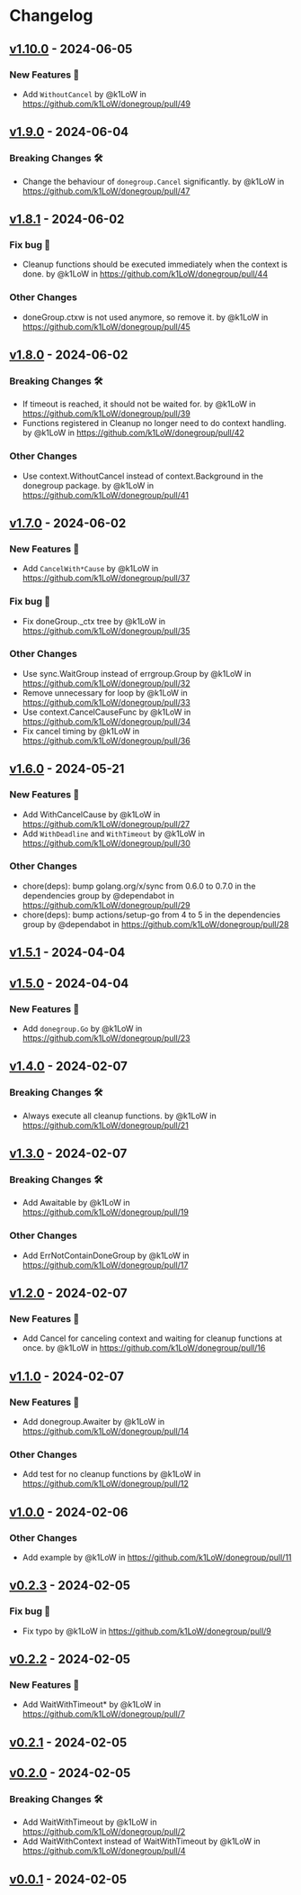 # Changelog

## [v1.10.0](https://github.com/k1LoW/donegroup/compare/v1.9.0...v1.10.0) - 2024-06-05
### New Features 🎉
- Add `WithoutCancel` by @k1LoW in https://github.com/k1LoW/donegroup/pull/49

## [v1.9.0](https://github.com/k1LoW/donegroup/compare/v1.8.1...v1.9.0) - 2024-06-04
### Breaking Changes 🛠
- Change the behaviour of `donegroup.Cancel` significantly. by @k1LoW in https://github.com/k1LoW/donegroup/pull/47

## [v1.8.1](https://github.com/k1LoW/donegroup/compare/v1.8.0...v1.8.1) - 2024-06-02
### Fix bug 🐛
- Cleanup functions should be executed immediately when the context is done. by @k1LoW in https://github.com/k1LoW/donegroup/pull/44
### Other Changes
- doneGroup.ctxw is not used anymore, so remove it. by @k1LoW in https://github.com/k1LoW/donegroup/pull/45

## [v1.8.0](https://github.com/k1LoW/donegroup/compare/v1.7.0...v1.8.0) - 2024-06-02
### Breaking Changes 🛠
- If timeout is reached, it should not be waited for. by @k1LoW in https://github.com/k1LoW/donegroup/pull/39
- Functions registered in Cleanup no longer need to do context handling. by @k1LoW in https://github.com/k1LoW/donegroup/pull/42
### Other Changes
- Use context.WithoutCancel instead of context.Background in the donegroup package. by @k1LoW in https://github.com/k1LoW/donegroup/pull/41

## [v1.7.0](https://github.com/k1LoW/donegroup/compare/v1.6.0...v1.7.0) - 2024-06-02
### New Features 🎉
- Add `CancelWith*Cause` by @k1LoW in https://github.com/k1LoW/donegroup/pull/37
### Fix bug 🐛
- Fix doneGroup._ctx tree by @k1LoW in https://github.com/k1LoW/donegroup/pull/35
### Other Changes
- Use sync.WaitGroup instead of errgroup.Group by @k1LoW in https://github.com/k1LoW/donegroup/pull/32
- Remove unnecessary for loop by @k1LoW in https://github.com/k1LoW/donegroup/pull/33
- Use context.CancelCauseFunc by @k1LoW in https://github.com/k1LoW/donegroup/pull/34
- Fix cancel timing by @k1LoW in https://github.com/k1LoW/donegroup/pull/36

## [v1.6.0](https://github.com/k1LoW/donegroup/compare/v1.5.1...v1.6.0) - 2024-05-21
### New Features 🎉
- Add WithCancelCause by @k1LoW in https://github.com/k1LoW/donegroup/pull/27
- Add `WithDeadline` and `WithTimeout` by @k1LoW in https://github.com/k1LoW/donegroup/pull/30
### Other Changes
- chore(deps): bump golang.org/x/sync from 0.6.0 to 0.7.0 in the dependencies group by @dependabot in https://github.com/k1LoW/donegroup/pull/29
- chore(deps): bump actions/setup-go from 4 to 5 in the dependencies group by @dependabot in https://github.com/k1LoW/donegroup/pull/28

## [v1.5.1](https://github.com/k1LoW/donegroup/compare/v1.5.0...v1.5.1) - 2024-04-04

## [v1.5.0](https://github.com/k1LoW/donegroup/compare/v1.4.0...v1.5.0) - 2024-04-04
### New Features 🎉
- Add `donegroup.Go` by @k1LoW in https://github.com/k1LoW/donegroup/pull/23

## [v1.4.0](https://github.com/k1LoW/donegroup/compare/v1.3.0...v1.4.0) - 2024-02-07
### Breaking Changes 🛠
- Always execute all cleanup functions. by @k1LoW in https://github.com/k1LoW/donegroup/pull/21

## [v1.3.0](https://github.com/k1LoW/donegroup/compare/v1.2.0...v1.3.0) - 2024-02-07
### Breaking Changes 🛠
- Add Awaitable by @k1LoW in https://github.com/k1LoW/donegroup/pull/19
### Other Changes
- Add ErrNotContainDoneGroup by @k1LoW in https://github.com/k1LoW/donegroup/pull/17

## [v1.2.0](https://github.com/k1LoW/donegroup/compare/v1.1.0...v1.2.0) - 2024-02-07
### New Features 🎉
- Add Cancel for canceling context and waiting for cleanup functions at once. by @k1LoW in https://github.com/k1LoW/donegroup/pull/16

## [v1.1.0](https://github.com/k1LoW/donegroup/compare/v1.0.0...v1.1.0) - 2024-02-07
### New Features 🎉
- Add donegroup.Awaiter by @k1LoW in https://github.com/k1LoW/donegroup/pull/14
### Other Changes
- Add test for no cleanup functions by @k1LoW in https://github.com/k1LoW/donegroup/pull/12

## [v1.0.0](https://github.com/k1LoW/donegroup/compare/v0.2.3...v1.0.0) - 2024-02-06
### Other Changes
- Add example by @k1LoW in https://github.com/k1LoW/donegroup/pull/11

## [v0.2.3](https://github.com/k1LoW/donegroup/compare/v0.2.2...v0.2.3) - 2024-02-05
### Fix bug 🐛
- Fix typo by @k1LoW in https://github.com/k1LoW/donegroup/pull/9

## [v0.2.2](https://github.com/k1LoW/donegroup/compare/v0.2.1...v0.2.2) - 2024-02-05
### New Features 🎉
- Add WaitWithTimeout* by @k1LoW in https://github.com/k1LoW/donegroup/pull/7

## [v0.2.1](https://github.com/k1LoW/donegroup/compare/v0.2.0...v0.2.1) - 2024-02-05

## [v0.2.0](https://github.com/k1LoW/donegroup/compare/v0.1.0...v0.2.0) - 2024-02-05
### Breaking Changes 🛠
- Add WaitWithTimeout by @k1LoW in https://github.com/k1LoW/donegroup/pull/2
- Add WaitWithContext instead of WaitWithTimeout by @k1LoW in https://github.com/k1LoW/donegroup/pull/4

## [v0.0.1](https://github.com/k1LoW/donegroup/commits/v0.0.1) - 2024-02-05
